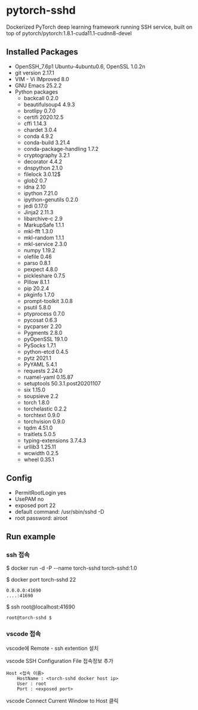 # pytorch-sshd

Dockerized PyTorch deep learning framework running SSH service, built on top of pytorch/pytorch:1.8.1-cuda11.1-cudnn8-devel

## Installed Packages

* OpenSSH_7.6p1 Ubuntu-4ubuntu0.6, OpenSSL 1.0.2n
* git version 2.17.1
* VIM - Vi IMproved 8.0
* GNU Emacs 25.2.2
* Python packages
  * backcall               0.2.0
  * beautifulsoup4         4.9.3
  * brotlipy               0.7.0
  * certifi                2020.12.5
  * cffi                   1.14.3
  * chardet                3.0.4
  * conda                  4.9.2
  * conda-build            3.21.4
  * conda-package-handling 1.7.2
  * cryptography           3.2.1
  * decorator              4.4.2
  * dnspython              2.1.0
  * filelock               3.0.12$
  * glob2                  0.7
  * idna                   2.10
  * ipython                7.21.0
  * ipython-genutils       0.2.0
  * jedi                   0.17.0
  * Jinja2                 2.11.3
  * libarchive-c           2.9
  * MarkupSafe             1.1.1
  * mkl-fft                1.3.0
  * mkl-random             1.1.1
  * mkl-service            2.3.0
  * numpy                  1.19.2
  * olefile                0.46
  * parso                  0.8.1
  * pexpect                4.8.0
  * pickleshare            0.7.5
  * Pillow                 8.1.1
  * pip                    20.2.4
  * pkginfo                1.7.0
  * prompt-toolkit         3.0.8
  * psutil                 5.8.0
  * ptyprocess             0.7.0
  * pycosat                0.6.3
  * pycparser              2.20
  * Pygments               2.8.0
  * pyOpenSSL              19.1.0
  * PySocks                1.7.1
  * python-etcd            0.4.5
  * pytz                   2021.1
  * PyYAML                 5.4.1
  * requests               2.24.0
  * ruamel-yaml            0.15.87
  * setuptools             50.3.1.post20201107
  * six                    1.15.0
  * soupsieve              2.2
  * torch                  1.8.0
  * torchelastic           0.2.2
  * torchtext              0.9.0
  * torchvision            0.9.0
  * tqdm                   4.51.0
  * traitlets              5.0.5
  * typing-extensions      3.7.4.3
  * urllib3                1.25.11
  * wcwidth                0.2.5
  * wheel                  0.35.1

## Config

* PermitRootLogin yes
* UsePAM no
* exposed port 22
* default command: /usr/sbin/sshd -D
* root password: airoot

## Run example

### ssh 접속

\$ docker run -d -P --name torch-sshd torch-sshd:1.0

\$ docker port torch-sshd 22

    0.0.0.0:41690
    ....:41690
\$ ssh root@localhost:41690

    root@torch-sshd $

### vscode 접속

vscode에 Remote - ssh extention 설치

vscode SSH Configuration File 접속정보 추가

    Host <접속 이름>
        HostName : <torch-sshd docker host ip>
        User : root
        Port : <exposed port>

vscode Connect Current Window to Host 클릭


